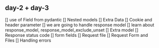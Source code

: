 ## day-2 + day-3
[] use of Field from pydantic
[] Nested models
[] Extra Data
[] Cookie and header parameter 
[] we are going to handle response model
[] learn about response_model, response_model_exclude_unset
[] Extra model
[] Response status code
[] form fields
[] Request file
[] Request Form and Files
[] Handling errors



